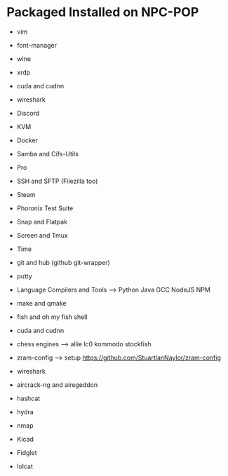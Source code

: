 # Packaged Installed on NPC-POP
- vim
- font-manager
- wine
- xrdp
- cuda and cudnn
- wireshark
- Discord
- KVM
- Docker
- Samba and Cifs-Utils
- Pro
- SSH and SFTP (Filezilla too)
- Steam
- Phoronix Test Suite
- Snap and Flatpak
- Screen and Tmux
- Time
- git and hub (github git-wrapper)
- putty
- Language Compilers and Tools --> Python Java GCC NodeJS NPM
- make and qmake
- fish and oh my fish shell

- cuda and cudnn
- chess engines --> allie lc0 kommodo stockfish



- zram-config --> setup https://github.com/StuartIanNaylor/zram-config



- wireshark
- aircrack-ng and airegeddon
- hashcat
- hydra
- nmap

- Kicad
- Fidglet
- lolcat

